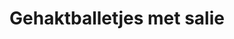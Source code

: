 ---
index: 14
title: Gehaktballetjes met salie
slugify: gehaktballetjes-met-salie
product: rund
book: Delia's how to cook
page: 224
dish: main
tags:
-
sub:
-
fresh:
  - item:
    quantity:
    unit:
stock:
  - item:
    quantity:
    unit:
basic:
-
directions:
-
info:
source:
    title:
    url: 
---